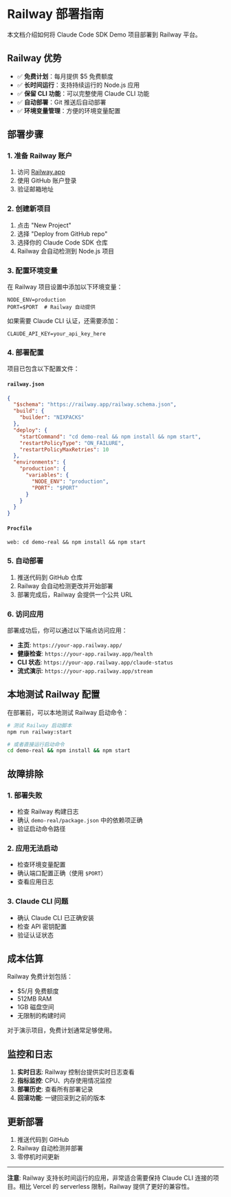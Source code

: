 # Railway 部署指南

本文档介绍如何将 Claude Code SDK Demo 项目部署到 Railway 平台。

## Railway 优势

- ✅ **免费计划**：每月提供 $5 免费额度
- ✅ **长时间运行**：支持持续运行的 Node.js 应用
- ✅ **保留 CLI 功能**：可以完整使用 Claude CLI 功能
- ✅ **自动部署**：Git 推送后自动部署
- ✅ **环境变量管理**：方便的环境变量配置

## 部署步骤

### 1. 准备 Railway 账户

1. 访问 [Railway.app](https://railway.app)
2. 使用 GitHub 账户登录
3. 验证邮箱地址

### 2. 创建新项目

1. 点击 "New Project"
2. 选择 "Deploy from GitHub repo"
3. 选择你的 Claude Code SDK 仓库
4. Railway 会自动检测到 Node.js 项目

### 3. 配置环境变量

在 Railway 项目设置中添加以下环境变量：

```
NODE_ENV=production
PORT=$PORT  # Railway 自动提供
```

如果需要 Claude CLI 认证，还需要添加：
```
CLAUDE_API_KEY=your_api_key_here
```

### 4. 部署配置

项目已包含以下配置文件：

#### `railway.json`
```json
{
  "$schema": "https://railway.app/railway.schema.json",
  "build": {
    "builder": "NIXPACKS"
  },
  "deploy": {
    "startCommand": "cd demo-real && npm install && npm start",
    "restartPolicyType": "ON_FAILURE",
    "restartPolicyMaxRetries": 10
  },
  "environments": {
    "production": {
      "variables": {
        "NODE_ENV": "production",
        "PORT": "$PORT"
      }
    }
  }
}
```

#### `Procfile`
```
web: cd demo-real && npm install && npm start
```

### 5. 自动部署

1. 推送代码到 GitHub 仓库
2. Railway 会自动检测更改并开始部署
3. 部署完成后，Railway 会提供一个公共 URL

### 6. 访问应用

部署成功后，你可以通过以下端点访问应用：

- **主页**: `https://your-app.railway.app/`
- **健康检查**: `https://your-app.railway.app/health`
- **CLI 状态**: `https://your-app.railway.app/claude-status`
- **流式演示**: `https://your-app.railway.app/stream`

## 本地测试 Railway 配置

在部署前，可以本地测试 Railway 启动命令：

```bash
# 测试 Railway 启动脚本
npm run railway:start

# 或者直接运行启动命令
cd demo-real && npm install && npm start
```

## 故障排除

### 1. 部署失败

- 检查 Railway 构建日志
- 确认 `demo-real/package.json` 中的依赖项正确
- 验证启动命令路径

### 2. 应用无法启动

- 检查环境变量配置
- 确认端口配置正确（使用 `$PORT`）
- 查看应用日志

### 3. Claude CLI 问题

- 确认 Claude CLI 已正确安装
- 检查 API 密钥配置
- 验证认证状态

## 成本估算

 Railway 免费计划包括：
- $5/月 免费额度
- 512MB RAM
- 1GB 磁盘空间
- 无限制的构建时间

对于演示项目，免费计划通常足够使用。

## 监控和日志

1. **实时日志**: Railway 控制台提供实时日志查看
2. **指标监控**: CPU、内存使用情况监控
3. **部署历史**: 查看所有部署记录
4. **回滚功能**: 一键回滚到之前的版本

## 更新部署

1. 推送代码到 GitHub
2. Railway 自动检测并部署
3. 零停机时间更新

---

**注意**: Railway 支持长时间运行的应用，非常适合需要保持 Claude CLI 连接的项目。相比 Vercel 的 serverless 限制，Railway 提供了更好的兼容性。